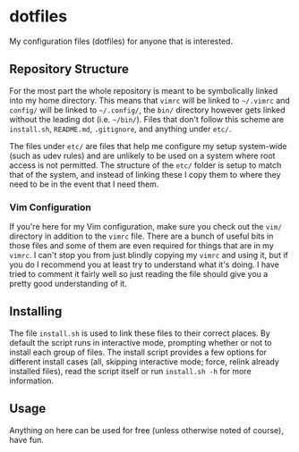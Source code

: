 # dotfiles

My configuration files (dotfiles) for anyone that is interested.

## Repository Structure

For the most part the whole repository is meant to be symbolically linked into
my home directory.  This means that `vimrc` will be linked to `~/.vimrc` and
`config/` will be linked to `~/.config/`, the `bin/` directory however gets
linked without the leading dot (i.e. `~/bin/`).  Files that don't follow this
scheme are `install.sh`, `README.md`, `.gitignore`, and anything under `etc/`.

The files under `etc/` are files that help me configure my setup system-wide
(such as udev rules) and are unlikely to be used on a system where root access
is not permitted.  The structure of the `etc/` folder is setup to match that of
the system, and instead of linking these I copy them to where they need to be in
the event that I need them.

### Vim Configuration

If you're here for my Vim configuration, make sure you check out the `vim/`
directory in addition to the `vimrc` file.  There are a bunch of useful bits in
those files and some of them are even required for things that are in my
`vimrc`.  I can't stop you from just blindly copying my `vimrc` and using it,
but if you do I recommend you at least try to understand what it's doing.  I
have tried to comment it fairly well so just reading the file should give you a
pretty good understanding of it.

## Installing

The file `install.sh` is used to link these files to their correct places. By
default the script runs in interactive mode, prompting whether or not to install
each group of files. The install script provides a few options for different
install cases (all, skipping interactive mode; force, relink already installed
files), read the script itself or run `install.sh -h` for more information.

## Usage

Anything on here can be used for free (unless otherwise noted of course), have
fun.
